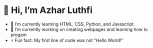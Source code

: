 <h1>👋 Hi, I’m Azhar Luthfi</h1>

- 🌱 I’m currently learning HTML, CSS, Python, and Javascript.
- 🔭 I’m currently working on creating webpages and learning how to progam
- ⚡ Fun fact: My first line of code was not "Hello World!"

<!---
azharluthfi14/azharluthfi14 is a ✨ special ✨ repository because its `README.md` (this file) appears on your GitHub profile.
You can click the Preview link to take a look at your changes.
--->
